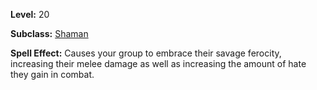 <!-- TITLE: Spell: Feral Savagery -->
<!-- SUBTITLE:  -->

**Level:** 20

**Subclass:** [Shaman](shaman)

**Spell Effect:** Causes your group to embrace their savage ferocity, increasing their melee damage as well as increasing the amount of hate they gain in combat.